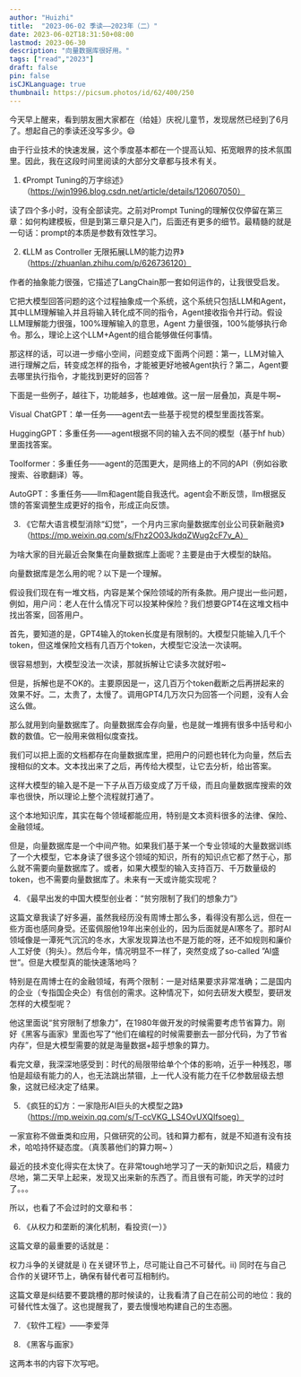 ```yaml
---
author: "Huizhi"
title:  "2023-06-02 季读——2023年（二）"  
date: 2023-06-02T18:31:50+08:00  
lastmod: 2023-06-30
description: "向量数据库很好用。"
tags: ["read","2023"]
draft: false
pin: false
isCJKLanguage: true
thumbnail: https://picsum.photos/id/62/400/250
---
```



今天早上醒来，看到朋友圈大家都在（给娃）庆祝儿童节，发现居然已经到了6月了。想起自己的季读还没写多少。😄

由于行业技术的快速发展，这个季度基本都在一个提高认知、拓宽眼界的技术氛围里。因此，我在这段时间里阅读的大部分文章都与技术有关。

1. 《Prompt Tuning的万字综述》 （https://wjn1996.blog.csdn.net/article/details/120607050）

读了四个多小时，没有全部读完。之前对Prompt Tuning的理解仅仅停留在第三章：如何构建模板，但是到第三章只是入门，后面还有更多的细节。最精髓的就是一句话：prompt的本质是参数有效性学习。

2. 《LLM as Controller 无限拓展LLM的能力边界》（https://zhuanlan.zhihu.com/p/626736120）

作者的抽象能力很强，它描述了LangChain那一套如何运作的，让我很受启发。

它把大模型回答问题的这个过程抽象成一个系统，这个系统只包括LLM和Agent，其中LLM理解输入并且将输入转化成不同的指令，Agent接收指令并行动。假设LLM理解能力很强，100%理解输入的意思，Agent 力量很强，100%能够执行命令。那么，理论上这个LLM+Agent的组合能够做任何事情。

那这样的话，可以进一步缩小空间，问题变成下面两个问题：第一，LLM对输入进行理解之后，转变成怎样的指令，才能被更好地被Agent执行？第二，Agent要去哪里执行指令，才能找到更好的回答？

下面是一些例子，越往下，功能越多，也越难做。这一层一层叠加，真是牛啊~

Visual ChatGPT：单一任务——agent去一些基于视觉的模型里面找答案。

HuggingGPT：多重任务——agent根据不同的输入去不同的模型（基于hf hub）里面找答案。

Toolformer：多重任务——agent的范围更大，是网络上的不同的API（例如谷歌搜索、谷歌翻译）等。

AutoGPT：多重任务——llm和agent能自我迭代。agent会不断反馈，llm根据反馈的答案调整生成更好的指令，形成正向反馈。

3. 《它帮大语言模型消除“幻觉”，一个月内三家向量数据库创业公司获新融资》（https://mp.weixin.qq.com/s/Fhz2O03JkdqZWug2cF7v_A）

为啥大家的目光最近会聚集在向量数据库上面呢？主要是由于大模型的缺陷。

向量数据库是怎么用的呢？以下是一个理解。

假设我们现在有一堆文档，内容是某个保险领域的所有条款。用户提出一些问题，例如，用户问：老人在什么情况下可以投某种保险？我们想要GPT4在这堆文档中找出答案，回答用户。

首先，要知道的是，GPT4输入的token长度是有限制的。大模型只能输入几千个token，但这堆保险文档有几百万个token，大模型它没法一次读啊。

很容易想到，大模型没法一次读，那就拆解让它读多次就好啦~ 

但是，拆解也是不OK的。主要原因是一，这几百万个token截断之后再拼起来的效果不好。二，太贵了，太慢了。调用GPT4几万次只为回答一个问题，没有人会这么做。

那么就用到向量数据库了。向量数据库会存向量，也是就一堆拥有很多中括号和小数的数值。它一般用来做相似度查找。

我们可以把上面的文档都存在向量数据库里，把用户的问题也转化为向量，然后去搜相似的文本。文本找出来了之后，再传给大模型，让它去分析，给出答案。

这样大模型的输入是不是一下子从百万级变成了万千级，而且向量数据库搜索的效率也很快，所以理论上整个流程就打通了。

这个本地知识库，其实在每个领域都能应用，特别是文本资料很多的法律、保险、金融领域。

但是，向量数据库是一个中间产物。如果我们基于某一个专业领域的大量数据训练了一个大模型，它本身读了很多这个领域的知识，所有的知识点它都了然于心，那么就不需要向量数据库了。或者，如果大模型的输入支持百万、千万数量级的token，也不需要向量数据库了。未来有一天或许能实现呢？

4. 《最早出发的中国大模型创业者：“贫穷限制了我们的想象力”》

这篇文章我读了好多遍，虽然我经历没有周博士那么多，看得没有那么远，但在一些方面也感同身受。还蛮佩服他19年出来创业的，因为后面就是AI寒冬了。那时AI领域像是一潭死气沉沉的冬水，大家发现算法也不是万能的呀，还不如规则和廉价人工好使（狗头）。然后今年，情况明显不一样了，突然变成了so-called ”AI盛世“。但是大模型真的能快速落地吗？

特别是在周博士在的金融领域，有两个限制：一是对结果要求非常准确；二是国内的企业（专指国企央企）有信创的需求。这种情况下，如何去研发大模型，要研发怎样的大模型呢？

他这里面说“贫穷限制了想象力”，在1980年做开发的时候需要考虑节省算力。刚好《黑客与画家》里面也写了“他们在编程的时候需要删去一部分代码，为了节省内存”，但是大模型需要的就是海量数据+超乎想象的算力。

看完文章，我深深地感受到：时代的局限带给单个个体的影响，近乎一种残忍，哪怕是超级有能力的人，也无法跳出禁锢，上一代人没有能力在千亿参数层级去想象，这就已经决定了结果。

5. 《疯狂的幻方：一家隐形AI巨头的大模型之路》（https://mp.weixin.qq.com/s/T-ccVKG_LS4OvUXQIfsoeg）

一家宣称不做垂类和应用，只做研究的公司。钱和算力都有，就是不知道有没有技术，哈哈持怀疑态度。（真羡慕他们的算力啊~ ）

最近的技术变化得实在太快了。在非常tough地学习了一天的新知识之后，精疲力尽地，第二天早上起来，发现又出来新的东西了。而且很有可能，昨天学的过时了。。。

所以，也看了不会过时的文章和书：

6. 《从权力和垄断的演化机制，看投资(一）》

这篇文章的最重要的话就是：

权力斗争的关键就是 i) 在关键环节上，尽可能让自己不可替代。ii) 同时在与自己合作的关键环节上，确保有替代者可互相制约。

这篇文章是纠结要不要跳槽的那时候读的，让我看清了自己在前公司的地位：我的可替代性太强了。这也提醒我了，要去慢慢地构建自己的生态圈。

7. 《软件工程》——李爱萍 

8. 《黑客与画家》

这两本书的内容下次写吧。